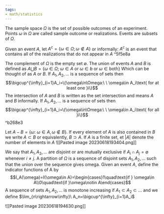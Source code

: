 ```yaml
---
tags:
- math/statistics
---
```

The sample space $\Omega$ is the set of possible outcomes of an experiment. Points $\omega$ in $\Omega$ are called sample outcome or realizations. Events are subsets of $\Omega$.

Given an event $A$, let $A^c=\{\omega\in\Omega;\omega\notin A\}$  or informally: $A^c$ is an event that contains all of the realizations that do not appear in $A$ ^5f5e8a

The complement of $\Omega$ is the empty set $\emptyset$. The union of events $A$ and $B$ is defined as $A\bigcup B =\{\omega \in \Omega;\ \omega\in A\ \text{or}\ \omega\in b\   \text{or}\ \omega \in \text{both}\}$ 
Which can be thought of as  $A$ or $B$. If $A_1,A_2,...$ is a sequence of sets then 
$$\bigcup^{\infty}_{i=1}A_i=\{\omega\in\Omega:\ \ \omega\in A_i\text{ for at least one }i\}$$
The intersection of $A$ and $B$ is written as the set intersection and means $A$ and $B$ informally.  If $A_1,A_2,...$ is a sequence of sets then 
$$\bigcap^{\infty}_{i=1}A_i=\{\omega\in\Omega:\ \ \omega\in A_i\text{ for all }i\}$$ ^b268e3

Let $A-B=\{\omega:\ \omega\in A,\omega\notin B\}$. If every element of $A$ is also contained in $B$ we write $A\subset B$ or equivalently, $B\supset A$. If $A$ is a finite set, et $|A|$ denote the number of elements in $A$
![[Pasted image 20230618193404.png]]

We say that $A_1,A_2,...$ are disjoint or are mutually exclusive if $A_i\cap A_j=\emptyset$  whenever $i\ne j$. A partition of $\Omega$ is a sequence of disjoint sets $A_1,A_2, ...$ such that the union over the sequence gives omega. Given an event $A$, define the indicator functions of A by
$$I_A(\omega)=I(\omega\in A)=\begin{cases}1\quad\text{if } \omega\in A\\0\quad\text{if }\omega\notin A\end{cases}$$
A sequence of sets $A_1, A_2, ...$ is monotone increasing if $A_1\subset A_2\subset ...$ and we define $\lim_{n\rightarrow\infty}\ A_n=\bigcup^{\infty}_{i=1}A_i$   

![[Pasted image 20230618194630.png]]
